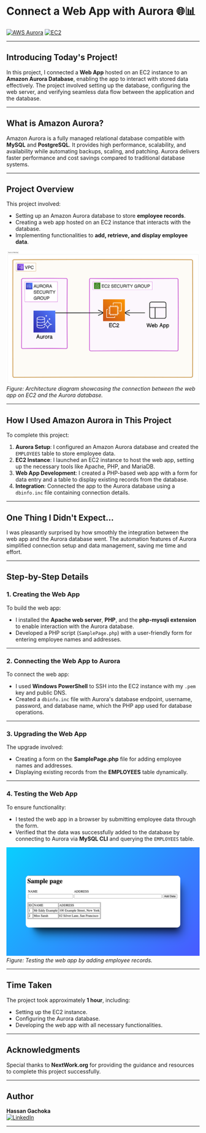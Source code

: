 # Connect a Web App with Aurora 🌐📊

[![AWS Aurora](https://img.shields.io/badge/AWS_Aurora-100000?style=flat&logo=amazondynamodb&logoColor=white&labelColor=232F3E&color=FF9900)](https://aws.amazon.com/rds/aurora/)
[![EC2](https://img.shields.io/badge/AWS_EC2-100000?style=flat&logo=amazonec2&logoColor=white&labelColor=FF9900&color=232F3E)](https://aws.amazon.com/ec2/)

---

## Introducing Today's Project!

In this project, I connected a **Web App** hosted on an EC2 instance to an **Amazon Aurora Database**, enabling the app to interact with stored data effectively. The project involved setting up the database, configuring the web server, and verifying seamless data flow between the application and the database.

---

## What is Amazon Aurora?

Amazon Aurora is a fully managed relational database compatible with **MySQL** and **PostgreSQL**. It provides high performance, scalability, and availability while automating backups, scaling, and patching. Aurora delivers faster performance and cost savings compared to traditional database systems.

---

## Project Overview

This project involved:

- Setting up an Amazon Aurora database to store **employee records**.
- Creating a web app hosted on an EC2 instance that interacts with the database.
- Implementing functionalities to **add, retrieve, and display employee data**.

![Web App Architecture](./Images/architecture.png)  
*Figure: Architecture diagram showcasing the connection between the web app on EC2 and the Aurora database.*

---

## How I Used Amazon Aurora in This Project

To complete this project:

1. **Aurora Setup**: I configured an Amazon Aurora database and created the `EMPLOYEES` table to store employee data.
2. **EC2 Instance**: I launched an EC2 instance to host the web app, setting up the necessary tools like Apache, PHP, and MariaDB.
3. **Web App Development**: I created a PHP-based web app with a form for data entry and a table to display existing records from the database.
4. **Integration**: Connected the app to the Aurora database using a `dbinfo.inc` file containing connection details.

---

## One Thing I Didn't Expect...

I was pleasantly surprised by how smoothly the integration between the web app and the Aurora database went. The automation features of Aurora simplified connection setup and data management, saving me time and effort.

---

## Step-by-Step Details

### 1. Creating the Web App

To build the web app:

- I installed the **Apache web server**, **PHP**, and the **php-mysqli extension** to enable interaction with the Aurora database.
- Developed a PHP script (`SamplePage.php`) with a user-friendly form for entering employee names and addresses.

---

### 2. Connecting the Web App to Aurora

To connect the web app:

- I used **Windows PowerShell** to SSH into the EC2 instance with my `.pem` key and public DNS.
- Created a `dbinfo.inc` file with Aurora's database endpoint, username, password, and database name, which the PHP app used for database operations.

---

### 3. Upgrading the Web App

The upgrade involved:

- Creating a form on the **SamplePage.php** file for adding employee names and addresses.
- Displaying existing records from the **EMPLOYEES** table dynamically.

---

### 4. Testing the Web App

To ensure functionality:

- I tested the web app in a browser by submitting employee data through the form.
- Verified that the data was successfully added to the database by connecting to Aurora via **MySQL CLI** and querying the `EMPLOYEES` table.

![Testing the Web App](./Images/sample-page.png)  
*Figure: Testing the web app by adding employee records.*

---

## Time Taken

The project took approximately **1 hour**, including:

- Setting up the EC2 instance.
- Configuring the Aurora database.
- Developing the web app with all necessary functionalities.

---

## Acknowledgments

Special thanks to **NextWork.org** for providing the guidance and resources to complete this project successfully.

---

## Author

**Hassan Gachoka**  
[![LinkedIn](https://img.shields.io/badge/LinkedIn-Hassan_Gachoka-blue?style=flat&logo=linkedin)](https://linkedin.com/in/gachokahassan)

---
